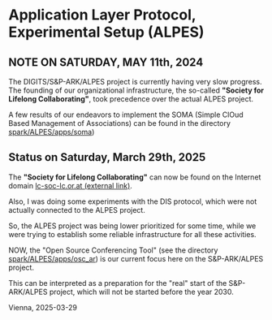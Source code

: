 # Application Layer Protocol, Experimental Setup (ALPES)

## NOTE ON SATURDAY, MAY 11th, 2024

The DIGITS/S&P-ARK/ALPES project is currently having very slow progress. The
founding of our organizational infrastructure, the so-called **"Society for
Lifelong Collaborating"**, took precedence over the actual ALPES project.

A few results of our endeavors to implement the SOMA (Simple ClOud Based
Management of Associations) can be found in the directory
[spark/ALPES/apps/soma](https://github.com/christoph-v/spark/tree/master/ALPES/apps/soma))

## Status on Saturday, March 29th, 2025

The **"Society for Lifelong Collaborating"** can now be found on the Internet
domain [lc-soc-lc.or.at (external link)](https://lc-soc-lc.or.at).

Also, I was doing some experiments with the DIS protocol, which were not
actually connected to the ALPES project.

So, the ALPES project was being lower prioritized for some time, while we were
trying to establish some reliable infrastructure for all these activities.

NOW, the "Open Source Conferencing Tool" (see the directory
[spark/ALPES/apps/osc_ar](https://github.com/christoph-v/spark/tree/master/ALPES/apps/osc_ar))
is our current focus here on the S&P-ARK/ALPES project.

This can be interpreted as a preparation for the "real" start of the
S&P-ARK/ALPES project, which will not be started before the year 2030.

Vienna, 2025-03-29